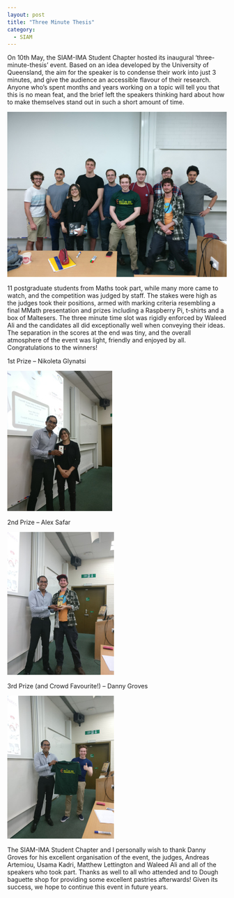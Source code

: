 ```yaml
---
layout: post
title: "Three Minute Thesis"
category: 
  - SIAM
---
```


On 10th May, the SIAM-IMA Student Chapter hosted its inaugural ‘three-minute-thesis’ event. Based on an idea developed by the University of Queensland, the aim for the speaker is to condense their work into just 3 minutes, and give the audience an accessible flavour of their research. Anyone who’s spent months and years working on a topic will tell you that this is no mean feat, and the brief left the speakers thinking hard about how to make themselves stand out in such a short amount of time.

![3MT Group Photo](/assets/3MTgroup.jpg)

11 postgraduate students from Maths took part, while many more came to watch, and the competition was judged by staff. The stakes were high as the judges took their positions, armed with marking criteria resembling a final MMath presentation and prizes including a Raspberry Pi, t-shirts and a box of Maltesers. The three minute time slot was rigidly enforced by Waleed Ali and the candidates all did exceptionally well when conveying their ideas. The separation in the scores at the end was tiny, and the overall atmosphere of the event was light, friendly and enjoyed by all. Congratulations to the winners!

1st Prize – Nikoleta Glynatsi

![3MT Nikoleta Glynatsi](/assets/3MTnik.jpg)

2nd Prize – Alex Safar

![3MT Alex Safar](/assets/3MTalex.jpg)

3rd Prize (and Crowd Favourite!) – Danny Groves

![3MT Danny Groves](/assets/3MTdanny.jpg)

The SIAM-IMA Student Chapter and I personally wish to thank Danny Groves for his excellent organisation of the event, the judges, Andreas Artemiou, Usama Kadri, Matthew Lettington and Waleed Ali and all of the speakers who took part. Thanks as well to all who attended and to Dough baguette shop for providing some excellent pastries afterwards! Given its success, we hope to continue this event in future years.
